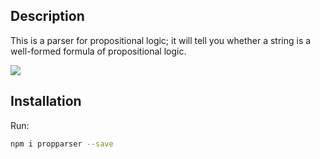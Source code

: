 ## Description
This is a parser for propositional logic; it will tell you whether a string is a well-formed formula of propositional logic.

![](https://github.com/gavinbarrett/PropParse/workflows/Prop%20Parse/badge.svg)

## Installation

Run:
```bash
npm i propparser --save
```
